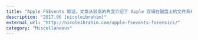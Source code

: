 ```yaml
---
title: "Apple FSEvents 取证。文章从较高的角度介绍了 Apple 存储在磁盘上的文件系统事件，包括 FSEvents 的背景信息、日志位置、记录结构、行为、事件解析、值得注意的事件以及事件说明等。"
description: "2017.06 [nicoleibrahim]"
external_url: "http://nicoleibrahim.com/apple-fsevents-forensics/"
category: "Miscellaneous"
---
```

